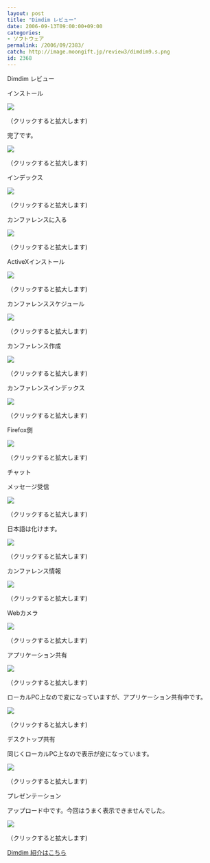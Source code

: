 ```yaml
---
layout: post
title: "Dimdim レビュー"
date: 2006-09-13T09:00:00+09:00
categories:
- ソフトウェア
permalink: /2006/09/2383/
catch: http://image.moongift.jp/review3/dimdim9.s.png
id: 2368
---
```

Dimdim レビュー  
<!--more-->

インストール

  

[![](http://image.moongift.jp/review3/dimdim1.s.png)](http://image.moongift.jp/review3/dimdim1.png)  
  
（クリックすると拡大します)

  

完了です。

  

[![](http://image.moongift.jp/review3/dimdim2.s.png)](http://image.moongift.jp/review3/dimdim2.png)  
  
（クリックすると拡大します)

  

インデックス

  

[![](http://image.moongift.jp/review3/dimdim3.s.png)](http://image.moongift.jp/review3/dimdim3.png)  
  
（クリックすると拡大します)

  

カンファレンスに入る

  

[![](http://image.moongift.jp/review3/dimdim4.s.png)](http://image.moongift.jp/review3/dimdim4.png)  
  
（クリックすると拡大します)

  

ActiveXインストール

  

[![](http://image.moongift.jp/review3/dimdim5.s.png)](http://image.moongift.jp/review3/dimdim5.png)  
  
（クリックすると拡大します)

  

カンファレンススケジュール

  

[![](http://image.moongift.jp/review3/dimdim6.s.png)](http://image.moongift.jp/review3/dimdim6.png)  
  
（クリックすると拡大します)

  

カンファレンス作成

  

[![](http://image.moongift.jp/review3/dimdim7.s.png)](http://image.moongift.jp/review3/dimdim7.png)  
  
（クリックすると拡大します)

  

カンファレンスインデックス

  

[![](http://image.moongift.jp/review3/dimdim8.s.png)](http://image.moongift.jp/review3/dimdim8.png)  
  
（クリックすると拡大します)

  

Firefox側

  

[![](http://image.moongift.jp/review3/dimdim9.s.png)](http://image.moongift.jp/review3/dimdim9.png)  
  
（クリックすると拡大します)

  

チャット

  

メッセージ受信

  

[![](http://image.moongift.jp/review3/dimdim10.s.png)](http://image.moongift.jp/review3/dimdim10.png)  
  
（クリックすると拡大します)

  

日本語は化けます。

  

[![](http://image.moongift.jp/review3/dimdim11.s.png)](http://image.moongift.jp/review3/dimdim11.png)  
  
（クリックすると拡大します)

  

カンファレンス情報

  

[![](http://image.moongift.jp/review3/dimdim12.s.png)](http://image.moongift.jp/review3/dimdim12.png)  
  
（クリックすると拡大します)

  

Webカメラ

  

[![](http://image.moongift.jp/review3/dimdim13.s.png)](http://image.moongift.jp/review3/dimdim13.png)  
  
（クリックすると拡大します)

  

アプリケーション共有

  

[![](http://image.moongift.jp/review3/dimdim14.s.png)](http://image.moongift.jp/review3/dimdim14.png)  
  
（クリックすると拡大します)

  

ローカルPC上なので変になっていますが、アプリケーション共有中です。

  

[![](http://image.moongift.jp/review3/dimdim15.s.png)](http://image.moongift.jp/review3/dimdim15.png)  
  
（クリックすると拡大します)

  

デスクトップ共有

  

同じくローカルPC上なので表示が変になっています。

  

[![](http://image.moongift.jp/review3/dimdim16.s.png)](http://image.moongift.jp/review3/dimdim16.png)  
  
（クリックすると拡大します)

  

プレゼンテーション

  

アップロード中です。今回はうまく表示できませんでした。

  

[![](http://image.moongift.jp/review3/dimdim17.s.png)](http://image.moongift.jp/review3/dimdim17.png)  
  
（クリックすると拡大します)

  

[Dimdim 紹介はこちら](http://oss.moongift.jp/intro/i-2382.html)

